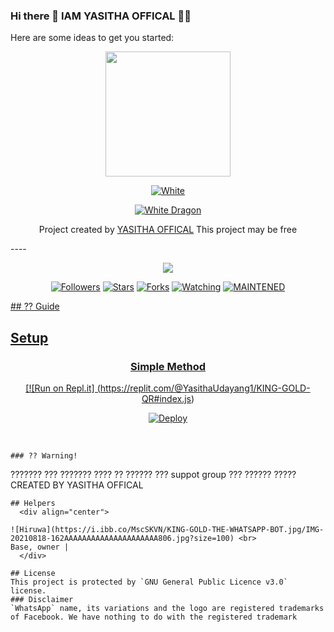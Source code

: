 ### Hi there 👋  IAM YASITHA OFFICAL 💞✨

Here are some ideas to get you started:
<div align="center">
  <img border-radius: 15px src="https://i.ibb.co/MscSKVN/KING-GOLD-THE-WHATSAPP-BOT.jpg" width="200" height="200"/>
  <p align="center">
<a href="#"><img title="White" src="https://img.shields.io/badge/KING GOLD PUBLIC-blue?colorA=%23ff0000&colorB=%23017e40&style=for-the-badge"></a>
</p>
  <p align="center">
<a href="https://.github.com/kingYASITHA"><img title="White Dragon" src="https://img.shields.io/badge/Created??by?? YASITHA OFFICAL-dqz/JulieMwol?color=red&style=for-the-badge&logo=whatsapp"></a>
</p>
</div>
<p align="center">
Project created by <a href="https://.github.com/kingYASITHA"> YASITHA OFFICAL</a> This project may be free
    <br
       | © |
        owner |
    <br> 
</p>
----
  <p align="center">
  <a href="https://.github.com/kingYASITHA">
    <img src="https://img.shields.io/github/repo-size/YASITHA OFFICAL/KING GOLD?color=green&label=Repo%20total%20size&style=plastic">
<p align="center">
<a href="https://github.com/YASITHA772/followers"><img title="Followers" src="https://img.shields.io/github/followers/KING GOLG?color=blue&style=flat-square"></a>
<a href="https://github.com/YASITHA772/KING GOLD/stargazers"><img title="Stars" src="https://img.shields.io/github/stars/YASITHA/KING GOLD?color=blue&style=flat-square"></a>
<a href="https://github.com/YASITHA772/KING GOLD/network/members"><img title="Forks" src="https://img.shields.io/github/forks/YASITHA/KING GOLD?color=blue&style=flat-square"></a>
<a href="https://github.com/YASITHA772/KING GOLD/watchers"><img title="Watching" src="https://img.shields.io/github/watchers/YASITHA/KING GOLD?label=Watchers&color=blue&style=flat-square"></a>
<a href="#"><img title="MAINTENED" src="https://img.shields.io/badge/UNMAINTENED-YES-blue.svg"</a>
</p>
## ?? Guide
    
## Setup
<div align="center">

  ### Simple Method


[![Run on Repl.it] (https://replit.com/@YasithaUdayang1/KING-GOLD-QR#index.js)

[![Deploy](https://www.herokucdn.com/deploy/button.svg)](http://heroku.com/deploy?templAAAAAAAAAAAAAAAAAAAAAAAAAAAAAAAAAAA)
     </div>
<br>

``` 
### ?? Warning! 
```
??????? ??? ??????? ???? ?? ?????? ??? suppot group ??? ?????? ?????
CREATED BY YASITHA OFFICAL
```
## Helpers
  <div align="center">
    
![Hiruwa](https://i.ibb.co/MscSKVN/KING-GOLD-THE-WHATSAPP-BOT.jpg/IMG-20210818-162AAAAAAAAAAAAAAAAAAAAA806.jpg?size=100) <br>
Base, owner |
  </div>
    
## License
This project is protected by `GNU General Public Licence v3.0` license.
### Disclaimer
`WhatsApp` name, its variations and the logo are registered trademarks of Facebook. We have nothing to do with the registered trademark
